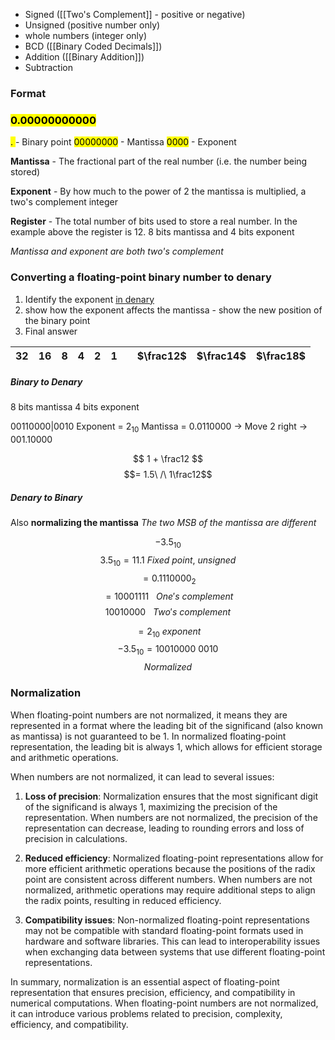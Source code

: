 
- Signed ([[Two's Complement]] - positive or negative)
- Unsigned (positive number only)
- whole numbers (integer only)
- BCD ([[Binary Coded Decimals]])
- Addition ([[Binary Addition]])
- Subtraction 


### Format
### <mark class="hltr-blue">0<mark class="hltr-red">.</mark>0000000</mark><mark class="hltr-green">0000</mark>

<mark class="hltr-red">. </mark>- Binary point
<mark class="hltr-blue">00000000</mark> - Mantissa
<mark class="hltr-green">0000</mark> - Exponent

**Mantissa** - The fractional part of the real number (i.e. the number being stored)

**Exponent** - By how much to the power of 2 the mantissa is multiplied, a two's complement integer

**Register** - The total number of bits used to store a real number. In the example above the register is 12. 8 bits mantissa and 4 bits exponent

_Mantissa and exponent are both two's complement_


### Converting a floating-point binary number to denary
1) Identify the exponent <u>in denary</u>
2) show how the exponent affects the mantissa - show the new position of the binary point
3) Final answer

| 32  | 16  | 8   | 4   | 2   | 1   |     | $\frac12$ | $\frac14$ | $\frac18$ |
| --- | --- | --- | --- | --- | --- | --- | --------- | --------- | --------- |

##### Binary to Denary
8 bits mantissa
4 bits exponent

00110000|0010
Exponent = $2_{10}$
Mantissa = 0.0110000 $\rightarrow$ Move 2 right $\rightarrow$ 001.10000

$$
1 + \frac12
$$
$$= 1.5\ /\ 1\frac12$$

##### Denary to Binary
Also **normalizing the mantissa**
_The two MSB of the mantissa are different_

$$ -3.5_{10}$$
$$3.5_{10} = 11.1\ Fixed\ point,\ unsigned$$
$$ = 0.1110000_2$$
$$= 10001111\ \ \ One's\ complement$$
$$10010000\ \ \ Two's\ complement$$

$$= 2_{10}\ exponent$$
$$-3.5_{10} = 10010000\ 0010$$
$$Normalized$$


### Normalization
When floating-point numbers are not normalized, it means they are represented in a format where the leading bit of the significand (also known as mantissa) is not guaranteed to be 1. In normalized floating-point representation, the leading bit is always 1, which allows for efficient storage and arithmetic operations.

When numbers are not normalized, it can lead to several issues:

1. **Loss of precision**: Normalization ensures that the most significant digit of the significand is always 1, maximizing the precision of the representation. When numbers are not normalized, the precision of the representation can decrease, leading to rounding errors and loss of precision in calculations.

2. **Reduced efficiency**: Normalized floating-point representations allow for more efficient arithmetic operations because the positions of the radix point are consistent across different numbers. When numbers are not normalized, arithmetic operations may require additional steps to align the radix points, resulting in reduced efficiency.

3. **Compatibility issues**: Non-normalized floating-point representations may not be compatible with standard floating-point formats used in hardware and software libraries. This can lead to interoperability issues when exchanging data between systems that use different floating-point representations.

In summary, normalization is an essential aspect of floating-point representation that ensures precision, efficiency, and compatibility in numerical computations. When floating-point numbers are not normalized, it can introduce various problems related to precision, complexity, efficiency, and compatibility.
